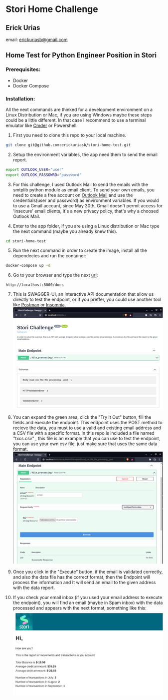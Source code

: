 # Stori Home Challenge

## Erick Urias
email: erickuriasb@gmail.com

## Home Test for Python Engineer Position in Stori
  

  
### Prerequisites:
* Docker
* Docker Compose

### Installation:

All the next commands are thinked for a development environment on a Linux Distribution or Mac, if you are using Windows maybe these steps could be a little different. In that case I recommend to use a terminal emulator like [Cmder](https://cmder.net/) or Powershell.  

1. First you need to clone this repo to your local machine.
```bash
git clone git@github.com:erickuriasb/stori-home-test.git
```
2. Setup the environment variables, the app need them to send the email report.
```bash
export OUTLOOK_USER="user"
export OUTLOOK_PASSOWRD="password"
```
3. For this challenge, I used Outlook Mail to send the emails with the smtplib python module as email client. To send your own emails, you need to create a free account on [Outlook Mail](https://outlook.office.com/mail/) and use the credentials(user and password) as environment variables. If you would to use a Gmail account, since May 30th, Gmail doesn't permit access for 'insecure' email clients, It's a new privacy policy, that's why a choosed Outlook Mail.

4. Enter to the app folder, if you are using a Linux distribution or Mac type the next command (maybe you already knew this).   
```bash
cd stori-home-test
```
5. Run the next command in order to create the image, install all the dependecies and run the container:
```bash
docker-compose up -d
```

6. Go to your browser and type the next [url](http://localhost:8000/docs):
```
http://localhost:8000/docs
```
7. This is SWAGGER-UI, an Interactive API documentation that allow us directly to test the endpoint, or if you preffer, you could use another tool like [Postman](https://www.postman.com/) or [Insomnia](https://insomnia.rest/).  
![Image1](img/1.jpg)

8. You can expand the green area, click the "Try It Out" button, fill the fields and execute the endpoint. This endpoint uses the POST method to recieve the data, you must to use a valid and existing email address and a CSV file with a specific format. In this repo is included a file named "txcs.csv" , this file is an example that you can use to test the endpoint, you can use your own csv file, just make sure that uses the same data format.  
![Image2](img/2.jpg)

9. Once you click in the "Execute" button, if the email is validated correctly, and also the data file has the correct format, then the Endpoint will process the information and It will send an email to the given address with the data report.

10. If you check your email inbox (if you used your email address to execute the endpoint), you will find an email (maybe in Spam inbox) with the data processed and appears with the next format, something like this:
![Image3](img/3.jpg)
